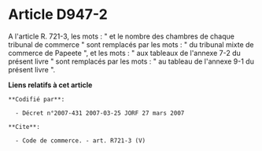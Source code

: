 # Article D947-2

A l'article R. 721-3, les mots : " et le nombre des chambres de chaque tribunal de commerce " sont remplacés par les mots : "
du tribunal mixte de commerce de Papeete ", et les mots : " aux tableaux de l'annexe 7-2 du présent livre " sont remplacés
par les mots : " au tableau de l'annexe 9-1 du présent livre ".

**Liens relatifs à cet article**

	**Codifié par**:

	  - Décret n°2007-431 2007-03-25 JORF 27 mars 2007

	**Cite**:

	  - Code de commerce. - art. R721-3 (V)
